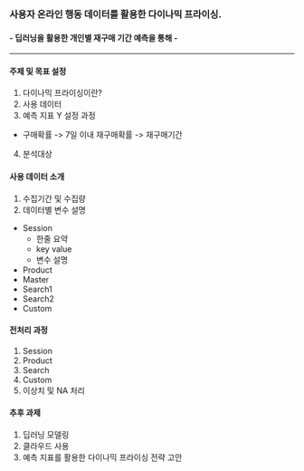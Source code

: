 ### 사용자 온라인 행동 데이터를 활용한 다이나믹 프라이싱.
#### - 딥러닝을 활용한 개인별 재구매 기간 예측을 통해 -

---

#### 주제 및 목표 설정
1. 다이나믹 프라이싱이란?
2. 사용 데이터
3. 예측 지표 Y 설정 과정
- 구매확률 -> 7일 이내 재구매확률 -> 재구매기간
4. 분석대상 

#### 사용 데이터 소개
1. 수집기간 및 수집량
2. 데이터별 변수 설명 
- Session
  - 한줄 요약
  - key value
  - 변수 설명
- Product 
- Master 
- Search1
- Search2
- Custom


#### 전처리 과정
1. Session
2. Product
3. Search
4. Custom
5. 이상치 및 NA 처리

#### 추후 과제
1. 딥러닝 모델링
2. 클라우드 사용 
3. 예측 지표를 활용한 다이나믹 프라이싱 전략 고안 
